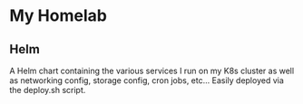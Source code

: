 # My Homelab

## Helm
A Helm chart containing the various services I run on my K8s cluster as well as networking config, storage config, cron jobs, etc... Easily deployed via the deploy.sh script.

